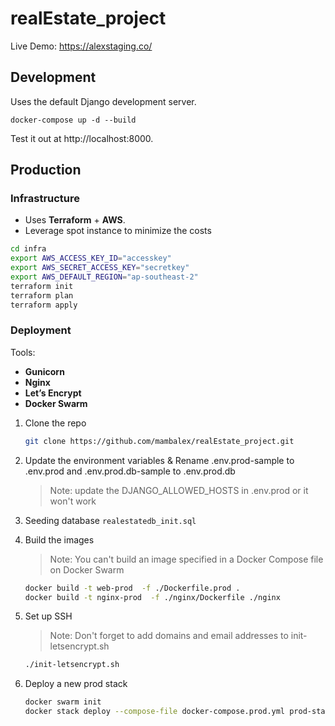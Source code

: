 # realEstate_project

Live Demo: https://alexstaging.co/

## Development

Uses the default Django development server.

`docker-compose up -d --build`

Test it out at http://localhost:8000.

## Production

### Infrastructure

- Uses **Terraform** + **AWS**.
- Leverage spot instance to minimize the costs

```bash
cd infra
export AWS_ACCESS_KEY_ID="accesskey"
export AWS_SECRET_ACCESS_KEY="secretkey"
export AWS_DEFAULT_REGION="ap-southeast-2"
terraform init
terraform plan
terraform apply
```

### Deployment

Tools:

- **Gunicorn**
- **Nginx**
- **Let’s Encrypt**
- **Docker Swarm**

1. Clone the repo

   ```bash
   git clone https://github.com/mambalex/realEstate_project.git
   ```

2. Update the environment variables & Rename .env.prod-sample to .env.prod and .env.prod.db-sample to .env.prod.db

   > Note: update the DJANGO_ALLOWED_HOSTS in .env.prod or it won't work

3. Seeding database `realestatedb_init.sql`

4. Build the images

   > Note: You can't build an image specified in a Docker Compose file on Docker Swarm

   ```bash
   docker build -t web-prod  -f ./Dockerfile.prod .
   docker build -t nginx-prod  -f ./nginx/Dockerfile ./nginx
   ```

5. Set up SSH
   > Note: Don't forget to add domains and email addresses to init-letsencrypt.sh
   ```bash
   ./init-letsencrypt.sh
   ```
6. Deploy a new prod stack
   ```bash
   docker swarm init
   docker stack deploy --compose-file docker-compose.prod.yml prod-stack
   ```

